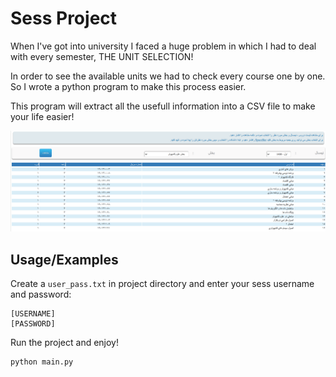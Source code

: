 
# Sess Project

When I've got into university I faced a huge problem in which I had to deal with every semester, THE UNIT SELECTION!

In order to see the available units we had to check every course one by one. So I wrote a python program to make this process easier.

This program will extract all the usefull information into a CSV file to make your life easier!

![SKU Available Unit](/src/img.png)


## Usage/Examples

Create a ``user_pass.txt`` in project directory and enter your sess username and password:
``` text
[USERNAME]
[PASSWORD]
```
Run the project and enjoy!
```bash
python main.py
```
